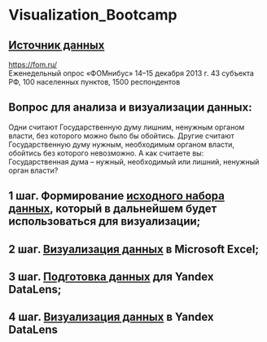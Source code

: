 # Visualization_Bootcamp

## [Источник данных](https://hubofdata.ru/dataset/fomru_11264)
https://fom.ru/  
Еженедельный опрос «ФОМнибус» 14–15 декабря 2013 г. 43 субъекта РФ, 100 населенных пунктов, 1500 респондентов

## Вопрос для анализа и визуализации данных: 
Одни считают Государственную думу лишним, ненужным органом власти, без которого можно было бы обойтись. Другие считают Государственную думу нужным, необходимым органом власти, обойтись без которого невозможно. А как считаете вы: Государственная дума – нужный, необходимый или лишний, ненужный орган власти?

## 1 шаг. Формирование [исходного набора данных](https://github.com/VlaStitle1998/Visualization_Bootcamp/blob/main/Исходный%20Набор%20Данных.xlsx), который в дальнейшем будет использоваться для визуализации; 

## 2 шаг. [Визуализация данных](https://github.com/VlaStitle1998/Visualization_Bootcamp/tree/main/Базовая%20Визуализация%20в%20Excel) в Microsoft Excel;

## 3 шаг. [Подготовка данных](https://github.com/VlaStitle1998/Visualization_Bootcamp/tree/main/Подготовка%20Данных%20для%20Yandex%20DataLens) для Yandex DataLens;

## 4 шаг. [Визуализация данных](https://github.com/VlaStitle1998/Visualization_Bootcamp/tree/main/Базовая%20Визуализация%20в%20Yandex%20DataLens) в Yandex DataLens
